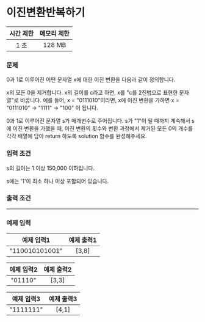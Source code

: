 # 이진변환반복하기

<div align = center>

| 시간 제한 | 메모리 제한 |
| :-------: | :---------: |
|   1 초    |   128 MB    |

</div>

### 문제

0과 1로 이루어진 어떤 문자열 x에 대한 이진 변환을 다음과 같이 정의합니다.

x의 모든 0을 제거합니다.
x의 길이를 c라고 하면, x를 "c를 2진법으로 표현한 문자열"로 바꿉니다.
예를 들어, x = "0111010"이라면, x에 이진 변환을 가하면 x = "0111010" -> "1111" -> "100" 이 됩니다.

0과 1로 이루어진 문자열 s가 매개변수로 주어집니다. s가 "1"이 될 때까지 계속해서 s에 이진 변환을 가했을 때, 이진 변환의 횟수와 변환 과정에서 제거된 모든 0의 개수를 각각 배열에 담아 return 하도록 solution 함수를 완성해주세요.

### 입력 조건

s의 길이는 1 이상 150,000 이하입니다.

s에는 '1'이 최소 하나 이상 포함되어 있습니다.

### 출력 조건

---

### 예제 입력

|   예제 입력1   | 예제 출력1 |
| :------------: | :--------: |
| "110010101001" |   [3,8]    |

| 예제 입력2 | 예제 출력2 |
| :--------: | :--------: |
|  "01110"   |   [3,3]    |

| 예제 입력3 | 예제 출력3 |
| :--------: | :--------: |
| "1111111"  |   [4,1]    |
